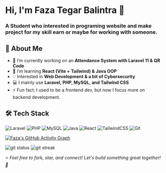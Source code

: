 <h1>Hi, I'm Faza Tegar Balintra 👋</h1>
<h3>A Student who interested in programing website and make project for my skill earn or maybe for working with someone. </h3>

## 🚀 About Me
- 🔭 I’m currently working on an **Attendance System with Laravel 11 & QR Code**
- 🌱 I’m learning **React (Vite + Tailwind) & Java OOP**
- 💡 Interested in **Web Development & a bit of Cybersecurity**
- 💻 I mainly use **Laravel, PHP, MySQL, and Tailwind CSS**
- ⚡ Fun fact: I used to be a frontend dev, but now I focus more on backend development.

## 🛠️ Tech Stack
![Laravel](https://img.shields.io/badge/Laravel-FF2D20?style=for-the-badge&logo=laravel&logoColor=white)
![PHP](https://img.shields.io/badge/PHP-777BB4?style=for-the-badge&logo=php&logoColor=white)
![MySQL](https://img.shields.io/badge/MySQL-4479A1?style=for-the-badge&logo=mysql&logoColor=white)
![Java](https://img.shields.io/badge/Java-ED8B00?style=for-the-badge&logo=java&logoColor=white)
![React](https://img.shields.io/badge/React-61DAFB?style=for-the-badge&logo=react&logoColor=white)
![TailwindCSS](https://img.shields.io/badge/Tailwind_CSS-38B2AC?style=for-the-badge&logo=tailwind-css&logoColor=white)
![Git](https://img.shields.io/badge/Git-F05032?style=for-the-badge&logo=git&logoColor=white)

[![Faza's GitHub Activity Graph](https://github-readme-activity-graph.vercel.app/graph?username=fazategarb&bg_color=1E1E2E&color=C9CBFF&line=F5E0DC&point=F38BA8&area_color=313244&title_color=B4BEFE&area=true)](https://github.com/ashutosh00710/github-readme-activity-graph)

<img src="https://github-readme-stats.vercel.app/api?username=fazategarb&show_icons=true&bg_color=1E1E2E&title_color=B4BEFE&text_color=C9CBFF&icon_color=F38BA8&border_color=313244" alt="git status"> <img src="https://github-readme-streak-stats.herokuapp.com?user=fazategarb&theme=catppuccin-mocha&hide_border=true" alt="git streak">

⭐️ *Feel free to fork, star, and connect! Let's build something great together! 🚀*
